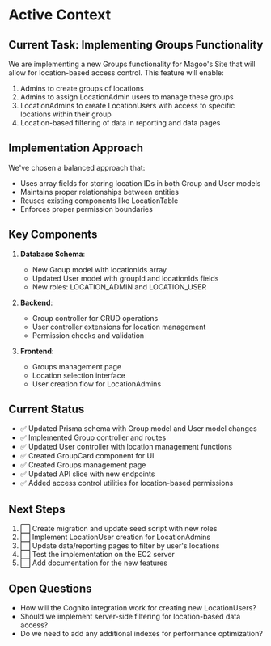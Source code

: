 # Active Context

## Current Task: Implementing Groups Functionality

We are implementing a new Groups functionality for Magoo's Site that will allow for location-based access control. This feature will enable:

1. Admins to create groups of locations
2. Admins to assign LocationAdmin users to manage these groups
3. LocationAdmins to create LocationUsers with access to specific locations within their group
4. Location-based filtering of data in reporting and data pages

## Implementation Approach

We've chosen a balanced approach that:
- Uses array fields for storing location IDs in both Group and User models
- Maintains proper relationships between entities
- Reuses existing components like LocationTable
- Enforces proper permission boundaries

## Key Components

1. **Database Schema**:
   - New Group model with locationIds array
   - Updated User model with groupId and locationIds fields
   - New roles: LOCATION_ADMIN and LOCATION_USER

2. **Backend**:
   - Group controller for CRUD operations
   - User controller extensions for location management
   - Permission checks and validation

3. **Frontend**:
   - Groups management page
   - Location selection interface
   - User creation flow for LocationAdmins

## Current Status

- ✅ Updated Prisma schema with Group model and User model changes
- ✅ Implemented Group controller and routes
- ✅ Updated User controller with location management functions
- ✅ Created GroupCard component for UI
- ✅ Created Groups management page
- ✅ Updated API slice with new endpoints
- ✅ Added access control utilities for location-based permissions

## Next Steps

1. ⬜ Create migration and update seed script with new roles
2. ⬜ Implement LocationUser creation for LocationAdmins
3. ⬜ Update data/reporting pages to filter by user's locations
4. ⬜ Test the implementation on the EC2 server
5. ⬜ Add documentation for the new features

## Open Questions

- How will the Cognito integration work for creating new LocationUsers?
- Should we implement server-side filtering for location-based data access?
- Do we need to add any additional indexes for performance optimization?